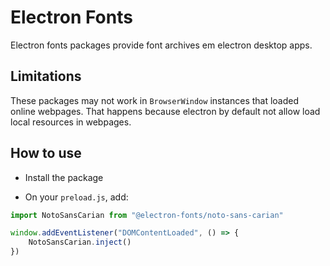 # Electron Fonts

Electron fonts packages provide font archives em electron desktop apps.

## Limitations

These packages may not work in `BrowserWindow` instances that loaded online webpages. That happens because electron by default not allow load local resources in webpages.

## How to use

* Install the package

* On your `preload.js`, add:

```ts
import NotoSansCarian from "@electron-fonts/noto-sans-carian"

window.addEventListener("DOMContentLoaded", () => {
    NotoSansCarian.inject()
})
```